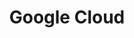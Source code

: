 ---
title: Google Cloud
categories:
  - cloud
docs:
  - id: java
    url: https://java.testcontainers.org/modules/gcloud/
    maintainer: core
    example: |
      ```java
      var bigtable = new BigtableEmulatorContainer(
        DockerImageName.parse("gcr.io/google.com/cloudsdktool/google-cloud-cli:380.0.0-emulators")
      );
      bigtable.start();
      ```
    installation: |
      ```xml
      <dependency>
          <groupId>org.testcontainers</groupId>
          <artifactId>gcloud</artifactId>
          <version>1.19.8</version>
          <scope>test</scope>
      </dependency>
      ```
  - id: go
    url: https://golang.testcontainers.org/modules/gcloud/
    maintainer: core
    example: |
      ```go
      bigTableContainer, err := gcloud.RunBigTableContainer(
        ctx,
        testcontainers.WithImage("gcr.io/google.com/cloudsdktool/cloud-sdk:380.0.0-emulators"),
        gcloud.WithProjectID("bigtable-project"),
      )
      ```
    installation: |
      ```bash
      go get github.com/testcontainers/testcontainers-go/modules/gcloud
      ```
description: |
  Google's Cloud SDK provides a platform to work with the services provided through their Cloud Platform.
  Currently, this module supports Bigtable, Datastore, Firestore, Spanner, and Pub/Sub emulators.
---